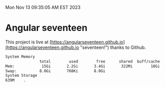 Mon Nov 13 09:35:05 AM EST 2023

# Angular seventeen


This project is live at [https://angularseventeen.github.io](https://angularseventeen.github.io "seventeen!") thanks to Github.

```bash
System Memory
               total        used        free      shared  buff/cache   available
Mem:            15Gi       2.2Gi       3.4Gi       322Mi        10Gi        13Gi
Swap:          8.0Gi       768Ki       8.0Gi
System Storage
639M	.
```
